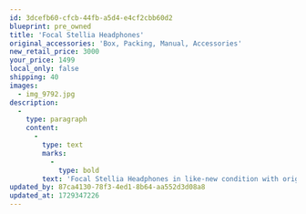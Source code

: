 ```yaml
---
id: 3dcefb60-cfcb-44fb-a5d4-e4cf2cbb60d2
blueprint: pre_owned
title: 'Focal Stellia Headphones'
original_accessories: 'Box, Packing, Manual, Accessories'
new_retail_price: 3000
your_price: 1499
local_only: false
shipping: 40
images:
  - img_9792.jpg
description:
  -
    type: paragraph
    content:
      -
        type: text
        marks:
          -
            type: bold
        text: 'Focal Stellia Headphones in like-new condition with original box, case and accessories. Headphones sell as new for $3,000.00'
updated_by: 87ca4130-78f3-4ed1-8b64-aa552d3d08a8
updated_at: 1729347226
---
```

